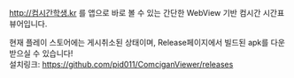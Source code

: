 http://컴시간학생.kr 를 앱으로 바로 볼 수 있는 간단한 WebView 기반 컴시간 시간표 뷰어입니다.

현재 플레이 스토어에는 게시취소된 상태이며, Release페이지에서 빌드된 apk를 다운받으실 수 있습니다!  
설치링크: https://github.com/pid011/ComciganViewer/releases
